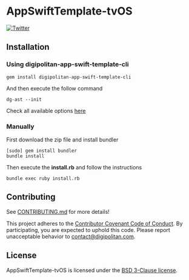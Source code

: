 AppSwiftTemplate-tvOS
=================================

[![Twitter](https://img.shields.io/badge/twitter-@Digipolitan-blue.svg?style=flat)](http://twitter.com/Digipolitan)

## Installation

### Using digipolitan-app-swift-template-cli

```Shell
gem install digipolitan-app-swift-template-cli
```

And then execute the follow command

```Shell
dg-ast --init
```

Check all available options [here](https://github.com/Digipolitan/app-swift-template-cli)

### Manually

First download the zip file and install bundler

```Shell
[sudo] gem install bundler
bundle install
```

Then execute the **install.rb** and follow the instructions

```Shell
bundle exec ruby install.rb
```

## Contributing

See [CONTRIBUTING.md](CONTRIBUTING.md) for more details!

This project adheres to the [Contributor Covenant Code of Conduct](CODE_OF_CONDUCT.md).
By participating, you are expected to uphold this code. Please report
unacceptable behavior to [contact@digipolitan.com](mailto:contact@digipolitan.com).

## License

AppSwiftTemplate-tvOS is licensed under the [BSD 3-Clause license](LICENSE).
